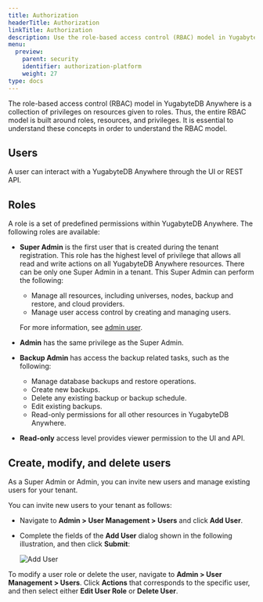 ```yaml
---
title: Authorization
headerTitle: Authorization
linkTitle: Authorization
description: Use the role-based access control (RBAC) model in YugabyteDB Anywhere to manage users and roles.
menu:
  preview:
    parent: security
    identifier: authorization-platform
    weight: 27
type: docs
---
```


The role-based access control (RBAC) model in YugabyteDB Anywhere is a collection of privileges on resources given to roles. Thus, the entire RBAC model is built around roles, resources, and privileges. It is essential to understand these concepts in order to understand the RBAC model.

## Users

A user can interact with a YugabyteDB Anywhere through the UI or REST API.

## Roles

A role is a set of predefined permissions within YugabyteDB Anywhere. The following roles are available:

* **Super Admin** is the first user that is created during the tenant registration. This role has the highest level of privilege that allows all read and write actions on all YugabyteDB Anywhere resources. There can be only one Super Admin in a tenant. This Super Admin can perform the following:

  * Manage all resources, including universes, nodes, backup and restore, and cloud providers.
  * Manage user access control by creating and managing users.

  For more information, see [admin user](../../configure-yugabyte-platform/create-admin-user/).
* **Admin** has the same privilege as the Super Admin.
* **Backup Admin** has access the backup related tasks, such as the following:

  * Manage database backups and restore operations.
  * Create new backups.
  * Delete any existing backup or backup schedule.
  * Edit existing backups.
  * Read-only permissions for all other resources in YugabyteDB Anywhere.
* **Read-only** access level provides viewer permission to the UI and API.

## Create, modify, and delete users

As a Super Admin or Admin, you can invite new users and manage existing users for your tenant.

You can invite new users to your tenant as follows:

* Navigate to **Admin > User Management > Users** and click **Add User**.

* Complete the fields of the **Add User** dialog shown in the following illustration, and then click **Submit**:

  ![Add User](/images/yp/authorization-platform/add-user.png)

To modify a user role or delete the user, navigate to **Admin > User Management > Users**. Click **Actions** that corresponds to the specific user, and then select either **Edit User Role** or **Delete User**.
